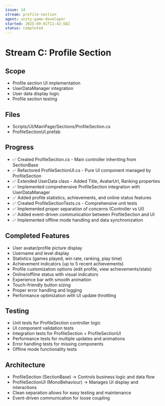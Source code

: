 ```yaml
---
issue: 14
stream: profile-section
agent: unity-game-developer
started: 2025-09-01T11:42:58Z
status: completed
---
```


# Stream C: Profile Section

## Scope
- Profile section UI implementation
- UserDataManager integration
- User data display logic
- Profile section testing

## Files
- Scripts/UI/MainPage/Sections/ProfileSection.cs
- ProfileSectionUI.prefab

## Progress
- ✅ Created ProfileSection.cs - Main controller inheriting from SectionBase
- ✅ Refactored ProfileSectionUI.cs - Pure UI component managed by ProfileSection
- ✅ Extended UserData class - Added Title, AvatarUrl, Ranking properties
- ✅ Implemented comprehensive ProfileSection integration with UserDataManager
- ✅ Added profile statistics, achievements, and online status features
- ✅ Created ProfileSectionTests.cs - Comprehensive unit tests
- ✅ Implemented proper separation of concerns (Controller vs UI)
- ✅ Added event-driven communication between ProfileSection and UI
- ✅ Implemented offline mode handling and data synchronization

## Completed Features
- User avatar/profile picture display
- Username and level display
- Statistics (games played, win rate, ranking, play time)
- Achievement indicators (up to 5 recent achievements)
- Profile customization options (edit profile, view achievements/stats)
- Online/offline status with visual indicators
- Experience bar with smooth animation
- Touch-friendly button sizing
- Proper error handling and logging
- Performance optimization with UI update throttling

## Testing
- Unit tests for ProfileSection controller logic
- UI component validation tests
- Integration tests for ProfileSection + ProfileSectionUI
- Performance tests for multiple updates and animations
- Error handling tests for missing components
- Offline mode functionality tests

## Architecture
- ProfileSection (SectionBase) -> Controls business logic and data flow
- ProfileSectionUI (MonoBehaviour) -> Manages UI display and interactions
- Clean separation allows for easy testing and maintenance
- Event-driven communication for loose coupling